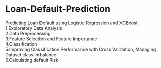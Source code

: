# Loan-Default-Prediction
Predicting Loan Default using Logistic Regression and XGBoost<br>
1.Exploratory Data Analysis<br>
2.Data Preprocessing<br>
3.Feature Selection and Feature Importance<br>
4.Classification<br>
5.Improving Classification Performance with Cross Validation, Managing Dataset class Imbalance <br>
6.Calculating default Risk
